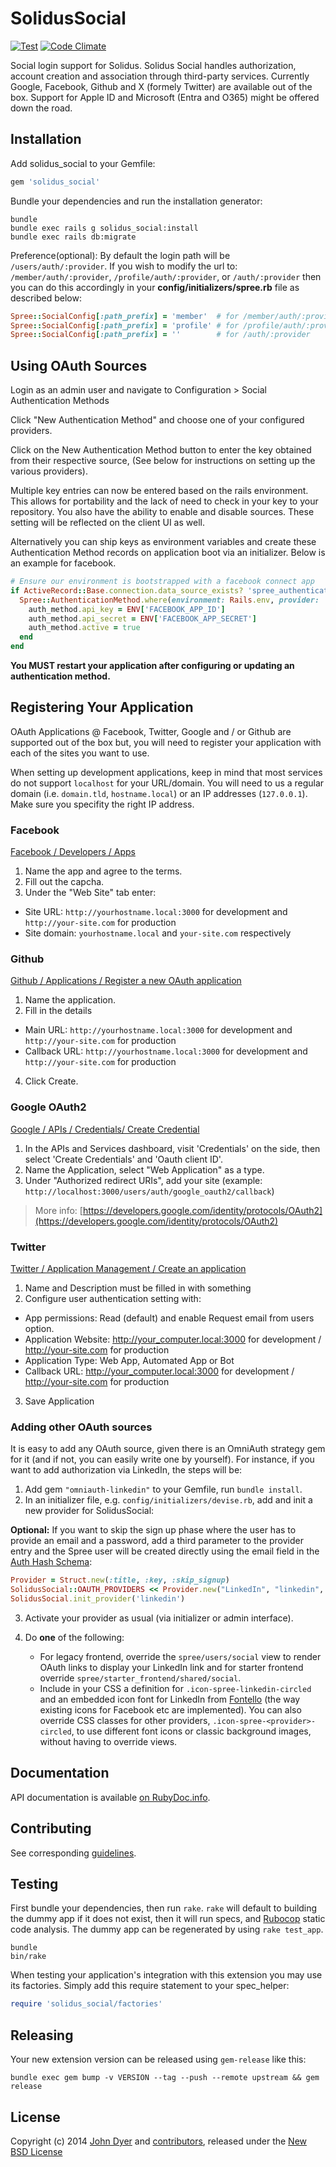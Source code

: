 SolidusSocial
=============

[![Test](https://github.com/solidusio-contrib/solidus_social/actions/workflows/test.yml/badge.svg)](https://github.com/solidusio-contrib/solidus_social/actions/workflows/test.yml)
[![Code Climate](https://codeclimate.com/github/solidusio-contrib/solidus_social/badges/gpa.svg)](https://codeclimate.com/github/solidusio-contrib/solidus_social)

Social login support for Solidus. Solidus Social handles authorization, account
creation and association through third-party services.
Currently Google, Facebook, Github and X (formely Twitter) are available out of the box.
Support for Apple ID and Microsoft (Entra and O365) might be offered down the road.

Installation
------------

Add solidus_social to your Gemfile:

```ruby
gem 'solidus_social'
```

Bundle your dependencies and run the installation generator:

```shell
bundle
bundle exec rails g solidus_social:install
bundle exec rails db:migrate
```

Preference(optional): By default the login path will be `/users/auth/:provider`. If you wish to modify the url to:
`/member/auth/:provider`, `/profile/auth/:provider`, or `/auth/:provider` then you can do this accordingly in
your **config/initializers/spree.rb** file as described below:

```ruby
Spree::SocialConfig[:path_prefix] = 'member'  # for /member/auth/:provider
Spree::SocialConfig[:path_prefix] = 'profile' # for /profile/auth/:provider
Spree::SocialConfig[:path_prefix] = ''        # for /auth/:provider
```

Using OAuth Sources
-------------------

Login as an admin user and navigate to Configuration > Social Authentication Methods

Click "New Authentication Method" and choose one of your configured providers.

Click on the New Authentication Method button to enter the key obtained from their respective source, (See below for instructions on setting up the various providers).

Multiple key entries can now be entered based on the rails environment. This allows for portability and the lack of need to check in your key to your repository. You also have the ability to enable and disable sources. These setting will be reflected on the client UI as well.

Alternatively you can ship keys as environment variables and create these Authentication Method records on application boot via an initializer. Below is an example for facebook.

```ruby
# Ensure our environment is bootstrapped with a facebook connect app
if ActiveRecord::Base.connection.data_source_exists? 'spree_authentication_methods'
  Spree::AuthenticationMethod.where(environment: Rails.env, provider: 'facebook').first_or_create do |auth_method|
    auth_method.api_key = ENV['FACEBOOK_APP_ID']
    auth_method.api_secret = ENV['FACEBOOK_APP_SECRET']
    auth_method.active = true
  end
end
```

**You MUST restart your application after configuring or updating an authentication method.**

Registering Your Application
----------------------------

OAuth Applications @ Facebook, Twitter, Google and / or Github are supported out of the
box but, you will need to register your application with each of the sites you
want to use.

When setting up development applications, keep in mind that most services do
not support `localhost` for your URL/domain. You will need to us a regular
domain (i.e.  `domain.tld`, `hostname.local`) or an IP addresses (`127.0.0.1`).
Make sure you specifity the right IP address.

### Facebook

[Facebook / Developers / Apps][2]

1. Name the app and agree to the terms.
2. Fill out the capcha.
3. Under the "Web Site" tab enter:
  - Site URL: `http://yourhostname.local:3000` for development and
    `http://your-site.com` for production
  - Site domain: `yourhostname.local` and `your-site.com` respectively

### Github

[Github / Applications / Register a new OAuth application][4]

1. Name the application.
2. Fill in the details
  - Main URL: `http://yourhostname.local:3000` for development and
    `http://your-site.com` for production
  - Callback URL: `http://yourhostname.local:3000` for development and
    `http://your-site.com` for production
4. Click Create.

### Google OAuth2
[Google / APIs / Credentials/ Create Credential](https://console.developers.google.com/)

1. In the APIs and Services dashboard, visit 'Credentials' on the side, then select 'Create Credentials' and 'Oauth client ID'.
2. Name the Application, select "Web Application" as a type.
3. Under "Authorized redirect URIs", add your site (example:
   `http://localhost:3000/users/auth/google_oauth2/callback`)

> More info: [https://developers.google.com/identity/protocols/OAuth2](https://developers.google.com/identity/protocols/OAuth2)

### Twitter
[Twitter / Application Management / Create an application](https://docs.x.com/resources/fundamentals/authentication/oauth-2-0/overview)

1. Name and Description must be filled in with something
2. Configure user authentication setting with:
 - App permissions: Read (default) and enable Request email from users option.
 - Application Website: http://your_computer.local:3000 for development / http://your-site.com for production
 - Application Type: Web App, Automated App or Bot
 - Callback URL: http://your_computer.local:3000 for development / http://your-site.com for production
3. Save Application

### Adding other OAuth sources

It is easy to add any OAuth source, given there is an OmniAuth strategy gem for it (and if not, you can easily write one by yourself). For instance, if you want to add authorization via LinkedIn, the steps will be:
1. Add gem `"omniauth-linkedin"` to your Gemfile, run `bundle install`.
2. In an initializer file, e.g. `config/initializers/devise.rb`, add and init a new provider for SolidusSocial:

**Optional:** If you want to skip the sign up phase where the user has to provide an email and a password, add a third parameter to the provider entry and the Spree user will be created directly using the email field in the [Auth Hash Schema](https://github.com/omniauth/omniauth/wiki/Auth-Hash-Schema):

```ruby
Provider = Struct.new(:title, :key, :skip_signup)
SolidusSocial::OAUTH_PROVIDERS << Provider.new("LinkedIn", "linkedin", true)
SolidusSocial.init_provider('linkedin')
```
3. Activate your provider as usual (via initializer or admin interface).
4. Do **one** of the following:

   - For legacy frontend, override the `spree/users/social` view to render OAuth links to display
     your LinkedIn link and for starter frontend override `spree/starter_frontend/shared/social`.
   - Include in your CSS a definition for `.icon-spree-linkedin-circled` and an
     embedded icon font for LinkedIn from [Fontello](12) (the way existing
     icons for Facebook etc are implemented). You can also override
     CSS classes for other providers, `.icon-spree-<provider>-circled`, to use
     different font icons or classic background images, without having to
     override views.

Documentation
-------------

API documentation is available [on RubyDoc.info][13].

Contributing
------------

See corresponding [guidelines][11].

Testing
-------

First bundle your dependencies, then run `rake`. `rake` will default to building the dummy app if it does not exist, then it will run specs, and [Rubocop](https://github.com/bbatsov/rubocop) static code analysis. The dummy app can be regenerated by using `rake test_app`.

```shell
bundle
bin/rake
```

When testing your application's integration with this extension you may use its factories.
Simply add this require statement to your spec_helper:

```ruby
require 'solidus_social/factories'
```

Releasing
---------

Your new extension version can be released using `gem-release` like this:

```shell
bundle exec gem bump -v VERSION --tag --push --remote upstream && gem release
```

License
-------

Copyright (c) 2014 [John Dyer][7] and [contributors][8], released under the [New BSD License][9]

[1]: https://github.com/spree/spree
[2]: https://developers.facebook.com/apps/?action=create
[3]: https://github.com/settings/applications/new
[4]: http://www.fsf.org/licensing/essays/free-sw.html
[5]: https://github.com/solidusio-contrib/solidus_social/issues
[6]: https://github.com/LBRapid
[7]: https://github.com/solidusio-contrib/solidus_social/graphs/contributors
[8]: https://github.com/solidusio-contrib/solidus_social/blob/master/LICENSE
[9]: https://github.com/solidusio-contrib/solidus_social/blob/master/CONTRIBUTING.md
[10]: https://github.com/intridea/omniauth/wiki/List-of-Strategies
[11]: https://github.com/intridea/omniauth/wiki/Strategy-Contribution-Guide
[12]: http://fontello.com/
[13]: http://www.rubydoc.info/github/solidusio-contrib/solidus_social/
